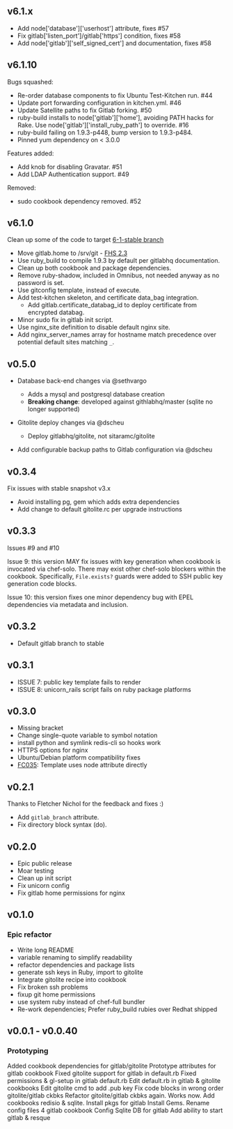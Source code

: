 ## v6.1.x

  * Add node['database']['userhost'] attribute, fixes #57
  * Fix gitlab['listen_port']/gitlab['https'] condition, fixes #58
  * Add node['gitlab']['self_signed_cert'] and documentation, fixes #58

## v6.1.10

Bugs squashed:

  * Re-order database components to fix Ubuntu Test-Kitchen run. #44
  * Update port forwarding configuration in kitchen.yml. #46
  * Update Satellite paths to fix Gitlab forking. #50
  * ruby-build installs to node['gitlab']['home'], avoiding PATH hacks
    for Rake.  Use node['gitlab']['install_ruby_path'] to override. #16
  * ruby-build failing on 1.9.3-p448, bump version to 1.9.3-p484.
  * Pinned yum dependency on < 3.0.0

Features added:

  * Add knob for disabling Gravatar. #51
  * Add LDAP Authentication support. #49

Removed:

  * sudo cookbook dependency removed. #52

## v6.1.0

Clean up some of the code to target [6-1-stable branch](https://github.com/gitlabhq/gitlabhq/blob/6-1-stable/doc/install/installation.md)

* Move gitlab.home to /srv/git - [FHS 2.3](http://www.pathname.com/fhs/pub/fhs-2.3.html)
* Use ruby_build to compile 1.9.3 by default per gitlabhq documentation.
* Clean up both cookbook and package dependencies.
* Remove ruby-shadow, included in Omnibus, not needed anyway as no
  password is set.
* Use gitconfig template, instead of execute.
* Add test-kitchen skeleton, and certificate data_bag integration.
  - Add gitlab.certificate_databag_id to deploy certificate from encrypted databag.
* Minor sudo fix in gitlab init script.
* Use nginx_site definition to disable default nginx site.
* Add nginx_server_names array for hostname match precedence over potential default sites matching `_`.

## v0.5.0

* Database back-end changes via @sethvargo
  - Adds a mysql and postgresql database creation 
  - **Breaking change**: developed against githlabhq/master (sqlite no longer supported)

* Gitolite deploy changes via @dscheu
  - Deploy gitlabhq/gitolite, not sitaramc/gitolite

* Add configurable backup paths to Gitlab configuration via @dscheu

## v0.3.4

Fix issues with stable snapshot v3.x
    
* Avoid installing pg, gem which adds extra dependencies
* Add change to default gitolite.rc per upgrade instructions

## v0.3.3

Issues #9 and #10

Issue 9: this version MAY fix issues with key generation when
cookbook is invocated via chef-solo.  There may exist other
chef-solo blockers within the cookbook.  Specifically, `File.exists?`
guards were added to SSH public key generation code blocks.

Issue 10: this version fixes one minor dependency bug with EPEL
dependencies via metadata and inclusion.

## v0.3.2

* Default gitlab branch to stable

## v0.3.1

* ISSUE 7: public key template fails to render
* ISSUE 8: unicorn_rails script fails on ruby package platforms 

## v0.3.0

* Missing bracket
* Change single-quote variable to symbol notation
* install python and symlink redis-cli so hooks work
* HTTPS options for nginx
* Ubuntu/Debian platform compatibility fixes
* [FC035](http://acrmp.github.com/foodcritic/#FC035): Template uses node attribute directly

## v0.2.1

  Thanks to Fletcher Nichol for the feedback and fixes :)

  * Add `gitlab_branch` attribute.
  * Fix directory block syntax (do).

## v0.2.0

  * Epic public release <crowd cheers>
  * Moar testing
  * Clean up init script
  * Fix unicorn config
  * Fix gitlab home permissions for nginx

## v0.1.0

  ### Epic refactor

  * Write long README
  * variable renaming to simplify readability
  * refactor dependencies and package lists
  * generate ssh keys in Ruby, import to gitolite
  * Integrate gitolite recipe into cookbook 
  * Fix broken ssh problems
  * fixup git home permissions
  * use system ruby instead of chef-full bundler
  * Re-work dependencies; Prefer ruby_build rubies over Redhat shipped

## v0.0.1 - v0.0.40

  ### Prototyping

  Added cookbook dependencies for gitlab/gitolite
  Prototype attributes for gitlab cookbook
  Fixed gitolite support for gitlab in default.rb
  Fixed permissions & gl-setup in gitlab default.rb
  Edit default.rb in gitlab & gitolite cookbooks
  Edit gitolite cmd to add .pub key
  Fix code blocks in wrong order gitolite/gitlab ckbks
  Refactor gitolite/gitlab ckbks again. Works now.
  Add cookbooks redisio & sqlite. Install pkgs for gitlab
  Install Gems. Rename config files 4 gitlab cookbook
  Config Sqlite DB for gitlab
  Add ability to start gitlab & resque
